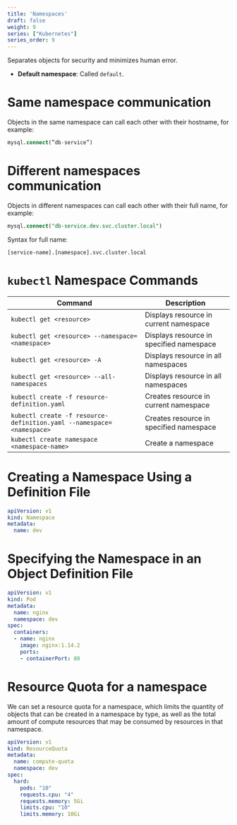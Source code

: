 ```yaml
---
title: 'Namespaces'
draft: false
weight: 9
series: ["Kubernetes"]
series_order: 9
---
```


Separates objects for security and minimizes human error.
- **Default namespace**: Called `default`.
# Same namespace communication
Objects in the same namespace can call each other with their hostname, for example:
```sql
mysql.connect(”db-service”)
```
# Different namespaces communication
Objects in different namespaces can call each other with their full name, for example:
```sql
mysql.connect("db-service.dev.svc.cluster.local")
```
Syntax for full name:
```
[service-name].[namespace].svc.cluster.local
```
# `kubectl` Namespace Commands
| Command                                                                                     | Description                                                                          |
| ------------------------------------------------------------------------------------------- | ------------------------------------------------------------------------------------ |
| `kubectl get <resource>`                                                                    | Displays resource in current namespace                                               |
| `kubectl get <resource> --namespace=<namespace>`                                            | Displays resource in specified namespace                                             |
| `kubectl get <resource> -A`                                                                 | Displays resource in all namespaces                                                  |
| `kubectl get <resource> --all-namespaces`                                                   | Displays resource in all namespaces                                                  |
| `kubectl create -f resource-definition.yaml`                                                | Creates resource in current namespace                                                |
| `kubectl create -f resource-definition.yaml --namespace=<namespace>`                        | Creates resource in specified namespace                                              |
| `kubectl create namespace <namespace-name>`                                                 | Create a namespace                                                                   |

# Creating a Namespace Using a Definition File
```yaml
apiVersion: v1
kind: Namespace
metadata:
  name: dev
```
# Specifying the Namespace in an Object Definition File
```yaml
apiVersion: v1
kind: Pod
metadata:
  name: nginx
  namespace: dev
spec:
  containers:
  - name: nginx
    image: nginx:1.14.2
    ports:
    - containerPort: 80
```
# Resource Quota for a namespace
We can set a resource quota for a namespace, which limits the quantity of objects that can be created in a namespace by type, as well as the total amount of compute resources that may be consumed by resources in that namespace.
```yaml
apiVersion: v1
kind: ResourceQuota
metadata:
  name: compute-quota
  namespace: dev
spec:
  hard:
    pods: "10"
    requests.cpu: "4"
    requests.memory: 5Gi
    limits.cpu: "10"
    limits.memory: 10Gi
```